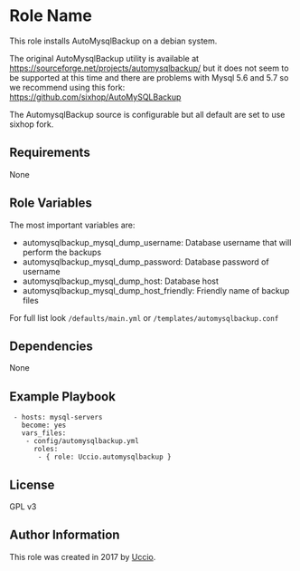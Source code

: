 Role Name
=========

This role installs AutoMysqlBackup on a debian system.

The original AutoMysqlBackup utility is available at https://sourceforge.net/projects/automysqlbackup/ but it does not seem to be supported at this time and there are problems with Mysql 5.6 and 5.7 so we recommend using this fork: https://github.com/sixhop/AutoMySQLBackup

The AutomysqlBackup source is configurable but all default are set to use sixhop fork.

Requirements
------------

None

Role Variables
--------------
The most important variables are:

- automysqlbackup_mysql_dump_username: Database username  that will perform the backups
- automysqlbackup_mysql_dump_password: Database password of username
- automysqlbackup_mysql_dump_host: Database host
- automysqlbackup_mysql_dump_host_friendly: Friendly name of backup files

For full list look `/defaults/main.yml` or `/templates/automysqlbackup.conf`

Dependencies
------------

None

Example Playbook
----------------
```
 - hosts: mysql-servers
   become: yes
   vars_files:
    - config/automysqlbackup.yml
      roles:
       - { role: Uccio.automysqlbackup }
```
License
-------

GPL v3

Author Information
------------------

This role was created in 2017 by [Uccio](http://uccio.org).
